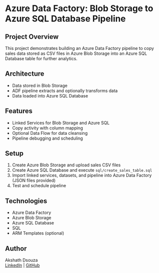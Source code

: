# Azure Data Factory: Blob Storage to Azure SQL Database Pipeline

## Project Overview
This project demonstrates building an Azure Data Factory pipeline to copy sales data stored as CSV files in Azure Blob Storage into an Azure SQL Database table for further analytics.

## Architecture
- Data stored in Blob Storage
- ADF pipeline extracts and optionally transforms data
- Data loaded into Azure SQL Database

## Features
- Linked Services for Blob Storage and Azure SQL
- Copy activity with column mapping
- Optional Data Flow for data cleansing
- Pipeline debugging and scheduling

## Setup
1. Create Azure Blob Storage and upload sales CSV files
2. Create Azure SQL Database and execute `sql/create_sales_table.sql`
3. Import linked services, datasets, and pipeline into Azure Data Factory (JSON files provided)
4. Test and schedule pipeline

## Technologies
- Azure Data Factory
- Azure Blob Storage
- Azure SQL Database
- SQL
- ARM Templates (optional)

## Author
Akshath Dsouza  
[LinkedIn](https://www.linkedin.com/in/akshathdsouza) | [GitHub](https://github.com/AkshathD2298)
